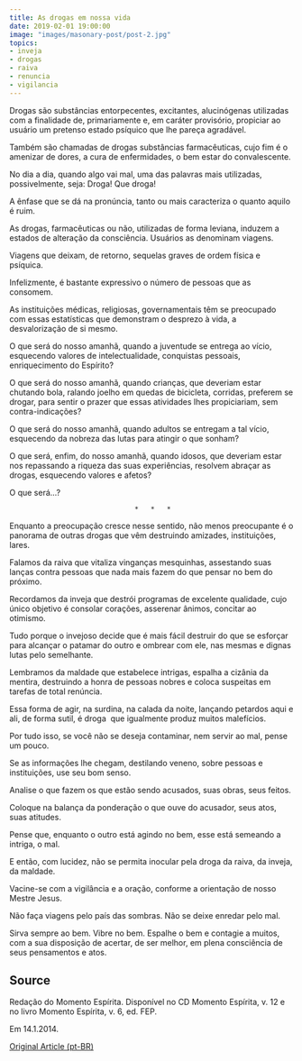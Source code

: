 ```yaml
---
title: As drogas em nossa vida
date: 2019-02-01 19:00:00
image: "images/masonary-post/post-2.jpg"
topics: 
- inveja
- drogas
- raiva
- renuncia
- vigilancia
---
```


Drogas são substâncias entorpecentes, excitantes, alucinógenas utilizadas com a
finalidade de, primariamente e, em caráter provisório, propiciar ao usuário um
pretenso estado psíquico que lhe pareça agradável.

Também são chamadas de drogas substâncias farmacêuticas, cujo fim é o amenizar
de dores, a cura de enfermidades, o bem estar do convalescente.

No dia a dia, quando algo vai mal, uma das palavras mais utilizadas,
possivelmente, seja: Droga! Que droga!

A ênfase que se dá na pronúncia, tanto ou mais caracteriza o quanto aquilo é
ruim.

As drogas, farmacêuticas ou não, utilizadas de forma leviana, induzem a estados
de alteração da consciência. Usuários as denominam viagens.

Viagens que deixam, de retorno, sequelas graves de ordem física e psíquica.

Infelizmente, é bastante expressivo o número de pessoas que as consomem.

As instituições médicas, religiosas, governamentais têm se preocupado com essas
estatísticas que demonstram o desprezo à vida, a desvalorização de si mesmo.

O que será do nosso amanhã, quando a juventude se entrega ao vício, esquecendo
valores de intelectualidade, conquistas pessoais, enriquecimento do Espírito?

O que será do nosso amanhã, quando crianças, que deveriam estar chutando bola,
ralando joelho em quedas de bicicleta, corridas, preferem se drogar, para
sentir o prazer que essas atividades lhes propiciariam, sem contra-indicações?

O que será do nosso amanhã, quando adultos se entregam a tal vício,  esquecendo
da nobreza das lutas para atingir o que sonham?

O que será, enfim, do nosso amanhã, quando idosos, que deveriam estar nos
repassando a riqueza das suas experiências, resolvem abraçar as drogas,
esquecendo valores e afetos?

O que será...?

                                   *   *   *

Enquanto a preocupação cresce nesse sentido, não menos preocupante é o panorama
de outras drogas que vêm destruindo amizades, instituições, lares.

Falamos da raiva que vitaliza vinganças mesquinhas, assestando suas lanças
contra pessoas que nada mais fazem do que pensar no bem do próximo.

Recordamos da inveja que destrói programas de excelente qualidade, cujo único
objetivo é consolar corações, asserenar ânimos, concitar ao otimismo.

Tudo porque o invejoso decide que é mais fácil destruir do que se esforçar para
alcançar o patamar do outro e ombrear com ele, nas mesmas e dignas lutas pelo
semelhante.

Lembramos da maldade que estabelece intrigas, espalha a cizânia da mentira,
destruindo a honra de pessoas nobres e coloca suspeitas em tarefas de total
renúncia.

Essa forma de agir, na surdina, na calada da noite, lançando petardos aqui e
ali, de forma sutil, é droga  que igualmente produz muitos malefícios.

Por tudo isso, se você não se deseja contaminar, nem servir ao mal, pense um
pouco.

Se as informações lhe chegam, destilando veneno, sobre pessoas e instituições,
use seu bom senso.

Analise o que fazem os que estão sendo acusados, suas obras, seus feitos.

Coloque na balança da ponderação o que ouve do acusador, seus atos, suas
atitudes.

Pense que, enquanto o outro está agindo no bem, esse está semeando a intriga, o
mal.

E então, com lucidez, não se permita inocular pela droga da raiva, da inveja,
da maldade.

Vacine-se com a vigilância e a oração, conforme a orientação de nosso Mestre
Jesus.

Não faça viagens pelo país das sombras. Não se deixe enredar pelo mal.

Sirva sempre ao bem. Vibre no bem. Espalhe o bem e contagie a muitos, com a sua
disposição de acertar, de ser melhor, em plena consciência de seus pensamentos
e atos.

## Source
Redação do Momento Espírita.
Disponível no CD Momento Espírita, v. 12 e no
livro Momento Espírita, v. 6, ed. FEP.

Em 14.1.2014.

[Original Article (pt-BR)](http://www.momento.com.br/pt/ler_texto.php?id=1465)

